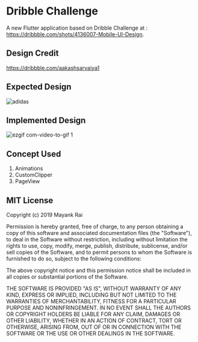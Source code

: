 # Dribble Challenge

A new Flutter application based on Dribble Challenge at : https://dribbble.com/shots/4136007-Mobile-UI-Design.

## Design Credit
https://dribbble.com/aakashsarvaiya1

## Expected Design
![adidas](https://user-images.githubusercontent.com/16761273/52116371-f90d5200-2636-11e9-8292-b7ac0b9e680e.png)

## Implemented Design
![ezgif com-video-to-gif 1](https://user-images.githubusercontent.com/16761273/52116345-ea269f80-2636-11e9-9141-95b6420f754f.gif)

## Concept Used
1. Animations
2. CustomClipper
3. PageView

## MIT License

Copyright (c) 2019 Mayank Rai

Permission is hereby granted, free of charge, to any person obtaining a copy
of this software and associated documentation files (the "Software"), to deal
in the Software without restriction, including without limitation the rights
to use, copy, modify, merge, publish, distribute, sublicense, and/or sell
copies of the Software, and to permit persons to whom the Software is
furnished to do so, subject to the following conditions:

The above copyright notice and this permission notice shall be included in all
copies or substantial portions of the Software.

THE SOFTWARE IS PROVIDED "AS IS", WITHOUT WARRANTY OF ANY KIND, EXPRESS OR
IMPLIED, INCLUDING BUT NOT LIMITED TO THE WARRANTIES OF MERCHANTABILITY,
FITNESS FOR A PARTICULAR PURPOSE AND NONINFRINGEMENT. IN NO EVENT SHALL THE
AUTHORS OR COPYRIGHT HOLDERS BE LIABLE FOR ANY CLAIM, DAMAGES OR OTHER
LIABILITY, WHETHER IN AN ACTION OF CONTRACT, TORT OR OTHERWISE, ARISING FROM,
OUT OF OR IN CONNECTION WITH THE SOFTWARE OR THE USE OR OTHER DEALINGS IN THE
SOFTWARE.
